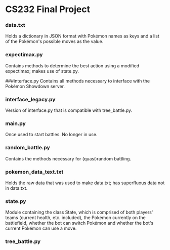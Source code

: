 # CS232 Final Project

### data.txt
Holds a dictionary in JSON format with Pokémon names as keys and a list of the Pokémon's possible moves as the value.

### expectimax.py
Contains methods to determine the best action using a modified expectimax; makes use of state.py.

###interface.py
Contains all methods necessary to interface with the Pokémon Showdown server.

### interface_legacy.py
Version of interface.py that is compatible with tree_battle.py.

### main.py
Once used to start battles. No longer in use.

### random_battle.py
Contains the methods necessary for (quasi)random battling.

### pokemon_data_text.txt
Holds the raw data that was used to make data.txt; has superfluous data not in data.txt.

### state.py
Module containing the class State, which is comprised of both players' teams (current health, etc. included), the Pokémon currently on the battlefield, whether the bot can switch Pokémon and whether the bot's current Pokémon can use a move.

### tree_battle.py